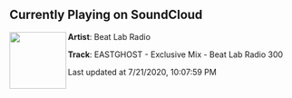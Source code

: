 ## Currently Playing on SoundCloud

[<img align="left" width="100" src="https://i1.sndcdn.com/artworks-bkX7L2qyvmxSzkMi-S3pB6A-t50x50.jpg">](https://soundcloud.com/beatlabradio/eastghost-exclusive-mix-beat-lab-radio-300)

**Artist**: Beat Lab Radio 

**Track**: EASTGHOST - Exclusive Mix - Beat Lab Radio 300

Last updated at 7/21/2020, 10:07:59 PM
